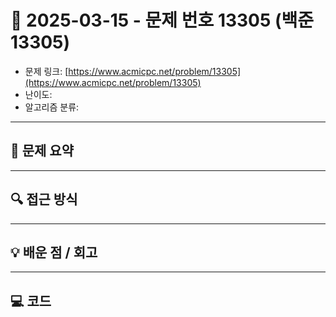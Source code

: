 # 📅 2025-03-15 - 문제 번호 13305 (백준 13305)

<!-- 문제 링크 -->
- 문제 링크: [https://www.acmicpc.net/problem/13305](https://www.acmicpc.net/problem/13305)
- 난이도: 
- 알고리즘 분류: 

---

## 📌 문제 요약 

---

## 🔍 접근 방식 

---

## 💡 배운 점 / 회고 

---

## 💻 코드
